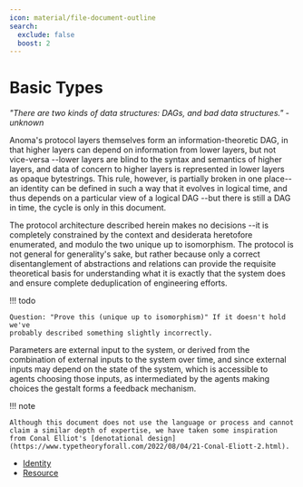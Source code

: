 ```yaml
---
icon: material/file-document-outline
search:
  exclude: false
  boost: 2
---
```


# Basic Types

_"There are two kinds of data structures: DAGs, and bad data structures." - unknown_

Anoma's protocol layers themselves form an information-theoretic DAG, in that
higher layers can depend on information from lower layers, but not vice-versa
--lower layers are blind to the syntax and semantics of higher layers, and data of
concern to higher layers is represented in lower layers as opaque bytestrings.
This rule, however, is partially broken in one place-- an identity can be
defined in such a way that it evolves in logical time, and thus depends on a
particular view of a logical DAG --but there is still a DAG in time, the cycle
is only in this document.

The protocol architecture described herein makes no decisions --it is
completely constrained by the context and desiderata heretofore enumerated, and
modulo the two unique up to isomorphism. The protocol is not general for
generality's sake, but rather because only a correct disentanglement of
abstractions and relations can provide the requisite theoretical basis for
understanding what it is exactly that the system does and ensure complete
deduplication of engineering efforts.

!!! todo

    Question: "Prove this (unique up to isomorphism)" If it doesn't hold we've
    probably described something slightly incorrectly.

Parameters are external input to the system, or derived from the combination of
external inputs to the system over time, and since external inputs may depend on
the state of the system, which is accessible to agents choosing those inputs, as
intermediated by the agents making choices the gestalt forms a feedback
mechanism.

!!! note

    Although this document does not use the language or process and cannot claim a similar depth of expertise, we have taken some inspiration from Conal Elliot's [denotational design](https://www.typetheoryforall.com/2022/08/04/21-Conal-Eliott-2.html).


- [Identity](./identity.md#identity)
- [Resource](./resource.md)